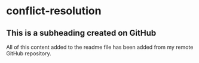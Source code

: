 
# conflict-resolution
## This is a subheading created on GitHub

All of this content added to the readme file has been added from my remote GitHub repository.

